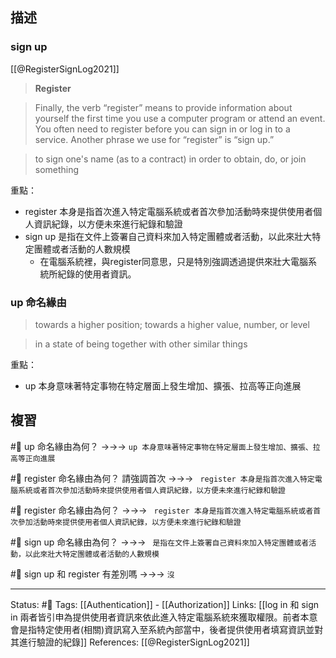 ## 描述


### sign up 

[[@RegisterSignLog2021]]
> **Register**

> Finally, the verb “register” means to provide information about yourself the first time you use a computer program or attend an event. You often need to register before you can sign in or log in to a service. Another phrase we use for “register” is “sign up.”


> to sign one's name (as to a contract) in order to obtain, do, or join something


重點：
- register 本身是指首次進入特定電腦系統或者首次參加活動時來提供使用者個人資訊紀錄，以方便未來進行紀錄和驗證
- sign up 是指在文件上簽署自己資料來加入特定團體或者活動，以此來壯大特定團體或者活動的人數規模
	- 在電腦系統裡，與register同意思，只是特別強調透過提供來壯大電腦系統所紀錄的使用者資訊。




### up 命名緣由

> towards a higher position; towards a higher value, number, or level

> in a state of being together with other similar things

重點：
- up 本身意味著特定事物在特定層面上發生增加、擴張、拉高等正向進展

## 複習


#🧠 up 命名緣由為何？ ->->-> `up 本身意味著特定事物在特定層面上發生增加、擴張、拉高等正向進展`
<!--SR:!2024-02-16,198,250-->

#🧠 register 命名緣由為何？ 請強調首次 ->->-> ` register 本身是指首次進入特定電腦系統或者首次參加活動時來提供使用者個人資訊紀錄，以方便未來進行紀錄和驗證`
<!--SR:!2023-11-30,142,230-->

#🧠 register 命名緣由為何？ ->->-> ` register 本身是指首次進入特定電腦系統或者首次參加活動時來提供使用者個人資訊紀錄，以方便未來進行紀錄和驗證`
<!--SR:!2023-11-18,130,228-->

#🧠 sign up 命名緣由為何？ ->->-> ` 是指在文件上簽署自己資料來加入特定團體或者活動，以此來壯大特定團體或者活動的人數規模`
<!--SR:!2023-12-13,155,250-->

#🧠 sign up 和 register 有差別嗎 ->->-> `沒`
<!--SR:!2024-02-24,206,250-->



---
Status: #🌱 
Tags:
[[Authentication]] - [[Authorization]]
Links:
[[log in 和 sign in 兩者皆引申為提供使用者資訊來依此進入特定電腦系統來獲取權限。前者本意會是指特定使用者(相關)資訊寫入至系統內部當中，後者提供使用者填寫資訊並對其進行驗證的紀錄]]
References:
[[@RegisterSignLog2021]]